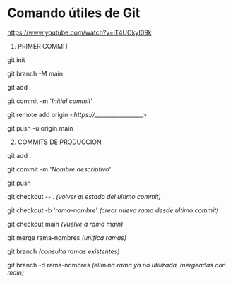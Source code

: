 # Comando útiles de Git

https://www.youtube.com/watch?v=iT4UOkyI09k

1. PRIMER COMMIT

git init

git branch -M main

git add .

git commit -m '_Initial commit_'

git remote add origin <*https://_________________*>

git push -u origin main

2. COMMITS DE PRODUCCION

git add .

git commit -m '_Nombre descriptivo_'

git push

git checkout -- .
_(volver al estado del ultimo commit)_

git checkout -b '_rama-nombre_'
_(crear nueva rama desde ultimo commit)_

git checkout main
_(vuelve a rama main)_

git merge rama-nombres
_(unifica ramas)_

git branch
_(consulta ramas existentes)_

git branch -d rama-nombres
_(elimina rama ya no utilizada, mergeadas con main)_
